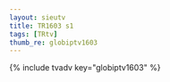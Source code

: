 ```yaml
--- 
layout: sieutv
title: TR1603 s1
tags: [TRtv]
thumb_re: globiptv1603
---
```

{% include tvadv key="globiptv1603" %} 
